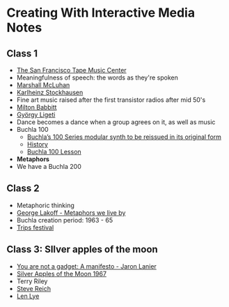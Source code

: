 # Creating With Interactive Media Notes

## Class 1
* [The San Francisco Tape Music Center](https://www.amazon.com/Francisco-Tape-Music-Center-Counterculture/dp/0520256174/ref=tmm_pap_swatch_0?_encoding=UTF8&qid=&sr=)
* Meaningfulness of speech: the words as they're spoken
* [Marshall McLuhan](https://en.wikipedia.org/wiki/Marshall_McLuhan)
* [Karlheinz Stockhausen](https://en.wikipedia.org/wiki/Karlheinz_Stockhausen)
* Fine art music raised after the first transistor radios after mid 50's
* [Milton Babbitt](https://en.wikipedia.org/wiki/Milton_Babbitt)
* [György Ligeti](https://en.wikipedia.org/wiki/György_Ligeti)
* Dance becomes a dance when a group agrees on it, as well as music
* Buchla 100
    * [Buchla’s 100 Series modular synth to be reissued in its original form](https://www.musicradar.com/news/buchlas-100-series-modular-synth-to-be-reissued-in-its-original-form)
    * [History](https://buchla.com/history/)
    * [Buchla 100 Lesson](https://www.youtube.com/watch?v=g4xrRjzim8U)
* **Metaphors**
* We have a Buchla 200

## Class 2
* Metaphoric thinking
* [George Lakoff - Metaphors we live by](https://www.amazon.com/Metaphors-We-Live-George-Lakoff/dp/0226468011?SubscriptionId=AKIAILSHYYTFIVPWUY6Q&tag=duckduckgo-d-20&linkCode=xm2&camp=2025&creative=165953&creativeASIN=0226468011)
* Buchla creation period: 1963 - 65
* [Trips festival](https://trps.org/2016/01/22/trips-festival-1966-documentary/)

## Class 3: SIlver apples of the moon
* [You are not a gadget: A manifesto - Jaron Lanier](https://www.amazon.com/You-Are-Not-Gadget-Manifesto/dp/0307389979)
* [Silver Apples of the Moon 1967](https://www.youtube.com/watch?v=EelvKqhu1M4)
* Terry Riley
* [Steve Reich](https://en.wikipedia.org/wiki/Steve_Reich)
* [Len Lye](https://en.wikipedia.org/wiki/Len_Lye)